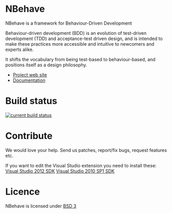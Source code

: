NBehave
=======
NBehave is a framework for Behaviour-Driven Development

Behaviour-driven development (BDD) is an evolution of test-driven development (TDD) and acceptance-test driven design, and is intended to make these practices more accessible and intuitive to newcomers and experts alike.

It shifts the vocabulary from being test-based to behaviour-based, and positions itself as a design philosophy.

 * [Project web site](http://nbehave.org)
 * [Documentation](https://github.com/nbehave/NBehave/wiki/Documentation)


Build status
============
<a href="http://teamcity.codebetter.com/viewType.html?buildTypeId=bt50&guest=1">
<img src="http://teamcity.codebetter.com/app/rest/builds/buildType:(id:bt50)/statusIcon" alt="current build status" />
</a>


Contribute
=======
We would love your help. Send us patches, report/fix bugs, request features etc.

If you want to edit the Visual Studio extension you need to install these:
[Visual Studio 2012 SDK](http://www.microsoft.com/en-us/download/confirmation.aspx?id=30668)
[Visual Studio 2010 SP1 SDK](http://visualstudiogallery.msdn.microsoft.com/25622469-19d8-4959-8e5c-4025d1c9183d)


Licence
=======
NBehave is licensed under [BSD 3](http://opensource.org/licenses/BSD-3-Clause)